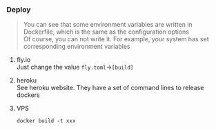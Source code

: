 ### Deploy

> You can see that some environment variables are written in Dockerfile, which is the same as the configuration options  
> Of course, you can not write it. For example, your system has set corresponding environment variables 

1. fly.io  
Just change the value `fly.toml`->`[build]`

2. heroku  
See heroku website. They have a set of command lines to release dockers

3. VPS
    ```commandline
    docker build -t xxx
    ```